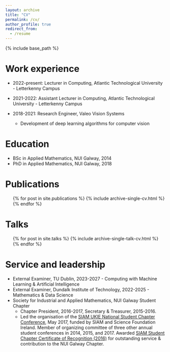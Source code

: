 ```yaml
---
layout: archive
title: "CV"
permalink: /cv/
author_profile: true
redirect_from:
  - /resume
---
```


{% include base_path %}

Work experience
======
* 2022-present: Lecturer in Computing, Atlantic Technological University - Letterkenny Campus

* 2021-2022: Assistant Lecturer in Computing, Atlantic Technological University - Letterkenny Campus

* 2018-2021: Research Engineer, Valeo Vision Systems
  * Development of deep learning algorithms for computer vision

Education
======
* BSc in Applied Mathematics, NUI Galway, 2014
* PhD in Applied Mathematics, NUI Galway, 2018

<!--Teaching
======
  <ul>{% for post in site.teaching %}
    {% include archive-single-cv.html %}
  {% endfor %}</ul>
-->

Publications
======
  <ul>{% for post in site.publications %}
    {% include archive-single-cv.html %}
  {% endfor %}</ul>
  
Talks
======
  <ul>{% for post in site.talks %}
    {% include archive-single-talk-cv.html %}
  {% endfor %}</ul>
    
Service and leadership
======
 * External Examiner, TU Dublin, 2023-2027 - Computing with Machine Learning & Artificial Intelligence
 * External Examiner, Dundalk Institute of Technology, 2022-2025 - Mathematics & Data Science
 * Society for Industrial and Applied Mathematics, NUI Galway Student Chapter
   * Chapter President, 2016-2017, Secretary & Treasurer, 2015-2016.
   * Led the organisation of the [SIAM UKIE National Student Chapter Conference](https://siamukie.wordpress.com/2017/03/29/galway-travel-awards/), May 2017, funded by SIAM and Science Foundation Ireland. Member of organizing committee of three other annual student conferences in 2014, 2015, and 2017. Awarded [SIAM Student Chapter Certificate of Recognition (2016)](http://www.siam.org/students/chapters/certificate.php) for outstanding service & contribution to the NUI Galway Chapter.
